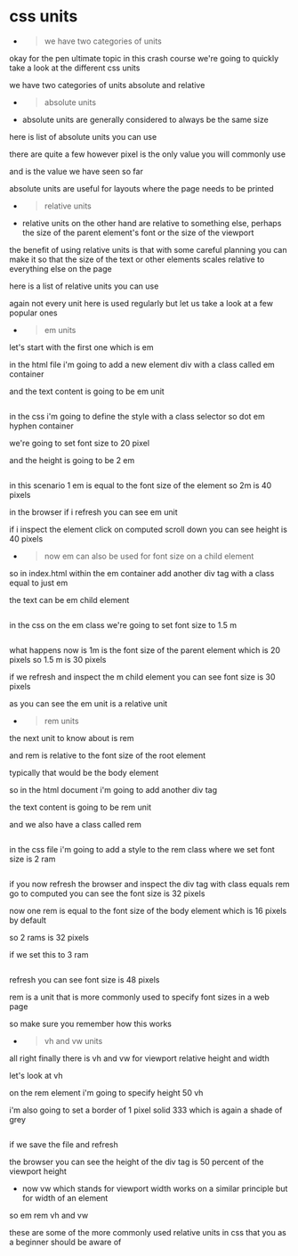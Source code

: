 # css units

- > we have two categories of units

okay for the pen ultimate topic in this
crash course we're going to quickly take a look at the different css units

we have two categories of units absolute and relative

- > absolute units

- absolute units are generally considered to always be the same size

here is list of absolute units you can use

there are quite a few however pixel is the only value you will commonly use

and is the value we have
seen so far

absolute units are useful for layouts where the page needs to be printed

- > relative units

- relative units on the other hand are relative to something else, perhaps the size of the parent element's font or the size of the viewport

the benefit of using relative
units is that with some careful planning you can make it so that the size of the
text or other elements scales relative to everything else on the page

here is a list of relative units you can use

again not every unit here is used
regularly but let us take a look at a few popular ones

- > em units

let's start with the first one which is em

in the html file i'm going to add a new
element div with a class called em container

and the text content is going to be em unit

```html

```

in the css
i'm going to define the style with a class selector so dot
em hyphen container

we're going to set font size to 20 pixel

and the height is going to be 2 em

```css

```

in this scenario 1 em is equal to the font size of the element so 2m is 40 pixels

in the browser
if i refresh you can see em unit

if i inspect the element
click on computed scroll down you can see height is 40
pixels

- > now em can also be used for font size on a child element

so in index.html within the em container
add another div tag with a class equal to just em

the text can be em child element

```html

```

in the css on the em class we're going to set font
size to 1.5 m

```css

```

what happens now is 1m is the font size of the parent element which is 20 pixels so 1.5 m is 30 pixels

if we refresh and inspect the m child element
you can see font size is 30 pixels

as you can see the em unit is a relative
unit

- > rem units

the next unit to know about is rem

and rem is relative to the font size of the root element

typically that would be the body element

so in the html document i'm going to add
another div tag

the text content is going to be rem unit

and we also have a class called rem

```html

```

in the css file i'm going to add a style
to the rem class where we set font size is 2 ram

```css

```

if you now refresh the browser and inspect the div tag with class
equals rem go to computed you can see the font size is 32 pixels

now one rem is equal to the font size of the body element which is 16 pixels by
default

so 2 rams is 32 pixels

if we set this to 3 ram

```css

```

refresh you can see font size is 48 pixels

rem is a unit that is more commonly used to specify font sizes in a web page

so make sure you remember how this works

- > vh and vw units

all right finally there is vh and vw for
viewport relative height and width

let's look at vh

on the rem element i'm going to specify height 50 vh

i'm also going to set a border of 1 pixel solid
333 which is again a shade of grey

```css

```

if we save the file
and refresh

the browser you can see the height of the div tag is
50 percent of the viewport height

- now vw which stands for viewport width works on a similar principle but for
  width of an element

so em rem vh and vw

these are some of the more commonly used relative units in css that you as a
beginner should be aware of
